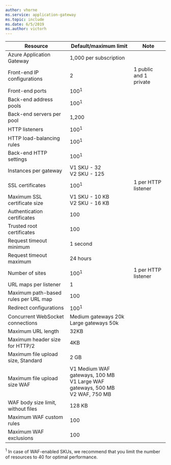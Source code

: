 ```yaml
---
author: vhorne
ms.service: application-gateway
ms.topic: include
ms.date: 6/5/2019
ms.author: victorh
---
```

| Resource | Default/maximum limit | Note |
| --- | --- | --- |
| Azure Application Gateway |1,000 per subscription | |
| Front-end IP configurations |2 |1 public and 1 private |
| Front-end ports |100<sup>1</sup> | |
| Back-end address pools |100<sup>1</sup> | |
| Back-end servers per pool |1,200 | |
| HTTP listeners |100<sup>1</sup> | |
| HTTP load-balancing rules |100<sup>1</sup> | |
| Back-end HTTP settings |100<sup>1</sup> | |
| Instances per gateway |V1 SKU - 32<br>V2 SKU - 125 | |
| SSL certificates |100<sup>1</sup> |1 per HTTP listener |
| Maximum SSL certificate size |V1 SKU - 10 KB<br>V2 SKU - 16 KB| |
| Authentication certificates |100 | |
| Trusted root certificates |100 | |
| Request timeout minimum |1 second | |
| Request timeout maximum |24 hours | |
| Number of sites |100<sup>1</sup> |1 per HTTP listener |
| URL maps per listener |1 | |
| Maximum path-based rules per URL map|100||
| Redirect configurations |100<sup>1</sup>| |
| Concurrent WebSocket connections |Medium gateways 20k<br> Large gateways 50k| |
| Maximum URL length|32KB| |
| Maximum header size for HTTP/2 |4KB| |
| Maximum file upload size, Standard |2 GB | |
| Maximum file upload size WAF |V1 Medium WAF gateways, 100 MB<br>V1 Large WAF gateways, 500 MB<br>V2 WAF, 750 MB| |
| WAF body size limit, without files|128 KB||
| Maximum WAF custom rules|100||
| Maximum WAF exclusions|100||

<sup>1</sup> In case of WAF-enabled SKUs, we recommend that you limit the number of resources to 40 for optimal performance.
